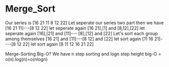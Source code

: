 # Merge_Sort
Our series is [16 21 11 8 12 22]
Let seperate our series two part
then we have [16 21 11]---[8 12 22]
let seperate again
[16 21],[1] and [8,12],[22]
let seperate again
[16],[21] and [11]--- [8],[12] and [22]
Let's sort each group among themselves
[16 21] and [11]---[8 12] and [22]
let sort again
[11 16 21]----[8 12 22]
let sort again
[8 11 12 16 21 22]

Merge-Sorting Big-O?
We have n step sorting and logn step height
big-O = o(n).log(n)=o(nlogn)
